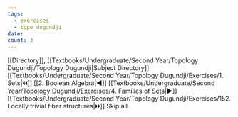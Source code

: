 ```yaml
---
tags:
  - exercises
  - topo_dugundji
date: 
count: 3
---
```

[[Directory]], [[Textbooks/Undergraduate/Second Year/Topology Dugundji/Topology Dugundji|Subject Directory]]
[[Textbooks/Undergraduate/Second Year/Topology Dugundji/Exercises/1. Sets|🞀🞀]] [[2. Boolean Algebra|◀]] [[Textbooks/Undergraduate/Second Year/Topology Dugundji/Exercises/4. Families of Sets|▶]] [[Textbooks/Undergraduate/Second Year/Topology Dugundji/Exercises/152. Locally trivial fiber structures|🞂🞂]]
Skip all